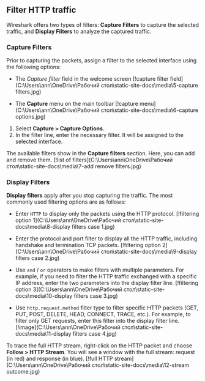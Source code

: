 ## Filter HTTP traffic
Wireshark offers two types of filters: **Capture Filters** to capture the selected traffic, and **Display Filters** to analyze the captured traffic.

### Capture Filters
Prior to capturing the packets, assign a filter to the selected interface using the following options:
- The *Capture filter* field in the welcome screen
[!capture filter field](C:\Users\ann\OneDrive\Рабочий стол\static-site-docs\media\5-capture filters.jpg)

- The **Capture** menu on the main toolbar
[!capture menu](C:\Users\ann\OneDrive\Рабочий стол\static-site-docs\media\6-capture options.jpg)
1. Select **Capture > Capture Options**.
2. In the filter line, enter the necessary filter. It will be assigned to the selected interface.

The available filters show in the **Capture filters** section. Here, you can add and remove them.
[!list of filters](C:\Users\ann\OneDrive\Рабочий стол\static-site-docs\media\7-add remove filters.jpg)

### Display Filters
**Display filters** apply after you stop capturing the traffic. The most commonly used filtering options are as follows:
- Enter `HTTP` to display only the packets using the HTTP protocol.
[!filtering option 1](C:\Users\ann\OneDrive\Рабочий стол\static-site-docs\media\8-display filters case 1.jpg)

- Enter the protocol and port filter to display all the HTTP traffic, including handshake and termination TCP packets.
[!filtering option 2](C:\Users\ann\OneDrive\Рабочий стол\static-site-docs\media\9-display filters case 2.jpg)

- Use `and` / `or` operators to make filters with multiple parameters. For example, if you need to filter the HTTP traffic exchanged with a specific IP address, enter the two parameters into the display filter line.
[!filtering option 3](C:\Users\ann\OneDrive\Рабочий стол\static-site-docs\media\10-display filters case 3.jpg)

- Use `http.request.method` filter type to filter specific HTTP packets (GET, PUT, POST, DELETE, HEAD, CONNECT, TRACE, etc.). For example, to filter only GET requests, enter this filter into the display filter line.
[!image](C:\Users\ann\OneDrive\Рабочий стол\static-site-docs\media\11-display filters case 4.jpg)

To trace the full HTTP stream, right-click on the HTTP packet and choose **Follow > HTTP Stream**. You will see a window with the full stream: request (in red) and response (in blue).
[!full HTTP stream](C:\Users\ann\OneDrive\Рабочий стол\static-site-docs\media\12-stream outcome.jpg)
